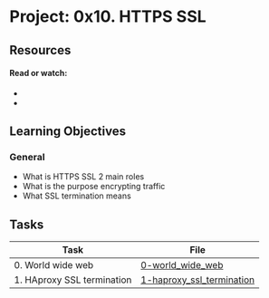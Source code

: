 # Project: 0x10. HTTPS SSL

## Resources

#### Read or watch:

* [](https://intranet.alxswe.com/concepts/12)
* [](https://intranet.alxswe.com/concepts/68)
## Learning Objectives

### General

* What is HTTPS SSL 2 main roles
* What is the purpose encrypting traffic
* What SSL termination means
## Tasks

| Task | File |
| ---- | ---- |
| 0. World wide web | [0-world_wide_web](./0-world_wide_web) |
| 1. HAproxy SSL termination | [1-haproxy_ssl_termination](./1-haproxy_ssl_termination) |

